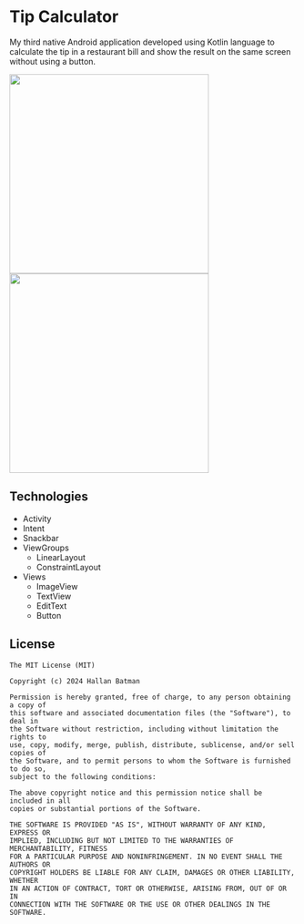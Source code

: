 # Tip Calculator
My third native Android application developed using Kotlin language to calculate the tip in a restaurant bill and show the result on the same screen without using a button.

<img src="https://github.com/user-attachments/assets/c878803a-fac9-4280-a7ca-d1fe7ec32e5b" width=350/>
<img src="https://github.com/user-attachments/assets/45ee47d5-f985-4963-a1cd-282c7f01f485" width=350/>

## Technologies
- Activity
- Intent
- Snackbar
- ViewGroups
  - LinearLayout
  - ConstraintLayout
- Views
  - ImageView
  - TextView
  - EditText
  - Button


## License
```
The MIT License (MIT)

Copyright (c) 2024 Hallan Batman

Permission is hereby granted, free of charge, to any person obtaining a copy of
this software and associated documentation files (the "Software"), to deal in
the Software without restriction, including without limitation the rights to
use, copy, modify, merge, publish, distribute, sublicense, and/or sell copies of
the Software, and to permit persons to whom the Software is furnished to do so,
subject to the following conditions:

The above copyright notice and this permission notice shall be included in all
copies or substantial portions of the Software.

THE SOFTWARE IS PROVIDED "AS IS", WITHOUT WARRANTY OF ANY KIND, EXPRESS OR
IMPLIED, INCLUDING BUT NOT LIMITED TO THE WARRANTIES OF MERCHANTABILITY, FITNESS
FOR A PARTICULAR PURPOSE AND NONINFRINGEMENT. IN NO EVENT SHALL THE AUTHORS OR
COPYRIGHT HOLDERS BE LIABLE FOR ANY CLAIM, DAMAGES OR OTHER LIABILITY, WHETHER
IN AN ACTION OF CONTRACT, TORT OR OTHERWISE, ARISING FROM, OUT OF OR IN
CONNECTION WITH THE SOFTWARE OR THE USE OR OTHER DEALINGS IN THE SOFTWARE.
```
